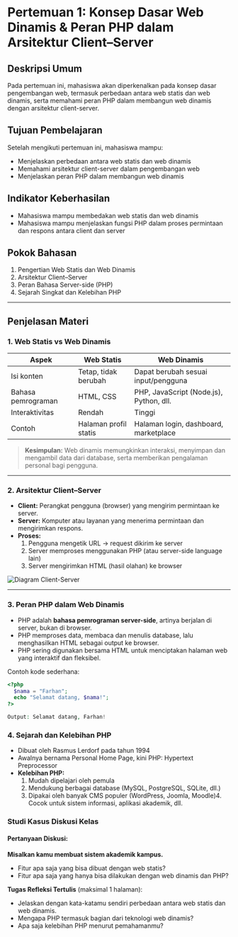 # Pertemuan 1: Konsep Dasar Web Dinamis & Peran PHP dalam Arsitektur Client–Server

## Deskripsi Umum
Pada pertemuan ini, mahasiswa akan diperkenalkan pada konsep dasar pengembangan web, termasuk perbedaan antara web statis dan web dinamis, serta memahami peran PHP dalam membangun web dinamis dengan arsitektur client-server.

## Tujuan Pembelajaran
Setelah mengikuti pertemuan ini, mahasiswa mampu:
- Menjelaskan perbedaan antara web statis dan web dinamis
- Memahami arsitektur client-server dalam pengembangan web
- Menjelaskan peran PHP dalam membangun web dinamis

## Indikator Keberhasilan
- Mahasiswa mampu membedakan web statis dan web dinamis
- Mahasiswa mampu menjelaskan fungsi PHP dalam proses permintaan dan respons antara client dan server

## Pokok Bahasan
1. Pengertian Web Statis dan Web Dinamis  
2. Arsitektur Client–Server  
3. Peran Bahasa Server-side (PHP)  
4. Sejarah Singkat dan Kelebihan PHP

---

## Penjelasan Materi

### 1. Web Statis vs Web Dinamis

| Aspek              | Web Statis                            | Web Dinamis                             |
|--------------------|----------------------------------------|------------------------------------------|
| Isi konten         | Tetap, tidak berubah                   | Dapat berubah sesuai input/pengguna      |
| Bahasa pemrograman | HTML, CSS                              | PHP, JavaScript (Node.js), Python, dll.  |
| Interaktivitas     | Rendah                                 | Tinggi                                   |
| Contoh             | Halaman profil statis                 | Halaman login, dashboard, marketplace    |

> **Kesimpulan:** Web dinamis memungkinkan interaksi, menyimpan dan mengambil data dari database, serta memberikan pengalaman personal bagi pengguna.

---

### 2. Arsitektur Client–Server

- **Client:** Perangkat pengguna (browser) yang mengirim permintaan ke server.
- **Server:** Komputer atau layanan yang menerima permintaan dan mengirimkan respons.
- **Proses:**
  1. Pengguna mengetik URL → request dikirim ke server
  2. Server memproses menggunakan PHP (atau server-side language lain)
  3. Server mengirimkan HTML (hasil olahan) ke browser

![Diagram Client-Server](https://www.researchgate.net/profile/Mahamod-Ismail/publication/266489198/figure/fig1/AS:295616010833923@1447491757209/Client-Server-Architecture-3_Q320.jpg)

---

### 3. Peran PHP dalam Web Dinamis

- PHP adalah **bahasa pemrograman server-side**, artinya berjalan di server, bukan di browser.
- PHP memproses data, membaca dan menulis database, lalu menghasilkan HTML sebagai output ke browser.
- PHP sering digunakan bersama HTML untuk menciptakan halaman web yang interaktif dan fleksibel.

Contoh kode sederhana:
```php
<?php
  $nama = "Farhan";
  echo "Selamat datang, $nama!";
?>

Output: Selamat datang, Farhan!
```

### 4. Sejarah dan Kelebihan PHP
- Dibuat oleh Rasmus Lerdorf pada tahun 1994
- Awalnya bernama Personal Home Page, kini PHP: Hypertext Preprocessor
- **Kelebihan PHP:**
    1. Mudah dipelajari oleh pemula
    2. Mendukung berbagai database (MySQL, PostgreSQL, SQLite, dll.)
    3. Dipakai oleh banyak CMS populer (WordPress, Joomla, Moodle)4. Cocok untuk sistem informasi, aplikasi akademik, dll.

### Studi Kasus Diskusi Kelas
#### Pertanyaan Diskusi:

**Misalkan kamu membuat sistem akademik kampus.**
- Fitur apa saja yang bisa dibuat dengan web statis?
- Fitur apa saja yang hanya bisa dilakukan dengan web dinamis dan PHP?

**Tugas Refleksi Tertulis** (maksimal 1 halaman):
- Jelaskan dengan kata-katamu sendiri perbedaan antara web statis dan web dinamis.
- Mengapa PHP termasuk bagian dari teknologi web dinamis?
- Apa saja kelebihan PHP menurut pemahamanmu?